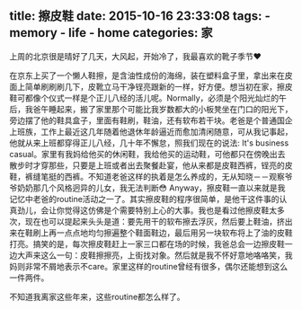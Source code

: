 title: 擦皮鞋
date: 2015-10-16 23:33:08
tags:
    - memory
    - life
    - home
categories: 家
---

上周的北京很是晴好了几天，大风起，开始冷了，我最喜欢的靴子季节❤️

在京东上买了一个懒人鞋擦，是含油性成份的海绵，装在塑料盒子里，拿出来在皮面上简单刷刷刷几下，皮靴立马干净锃亮跟新的一样，好方便。想当初在家，擦皮鞋可都像个仪式一样是个正儿八经的活儿呢。Normally，必须是个阳光灿烂的午后，我爸午睡起来，搬了家里那个可能比我岁数都大的小板凳坐在门口的阳光下，旁边摆了他的鞋具盒子，里面有鞋刷，鞋油，还有软布若干块。老爸是个普通国企上班族，工作上最近这几年随着他退休年龄逼近而愈加清闲随意，可从我记事起，他就从来上班都穿得正儿八经，几十年不懈怠，照我们现在的说法: It's business casual。家里有我妈给他买的休闲鞋，我给他买的运动鞋，可他都只在傍晚出去散步时才穿那些，只要是上班或者出去聚餐赴宴，他从来都是皮鞋西裤，锃亮的皮鞋，裤缝笔挺的西裤。不知道老爸这样的执着是怎么养成的，无从知晓－－观察爷爷奶奶那几个风格迥异的儿女，我无法判断😳 Anyway，擦皮鞋一直以来就是我记忆中老爸的routine活动之一了。其实擦皮鞋的程序很简单，是他干这件事的认真劲儿，会让你觉得这仿佛是个需要特别上心的大事。我也是看过他擦皮鞋太多次，现在也可以提起来头头是道：要先用干的软布擦去浮灰，然后要上鞋油，挤出来在鞋刷上再一点点地均匀擦遍整个鞋面鞋边，最后用另一块软布将上了油的皮鞋打亮。搞笑的是，每次擦皮鞋赶上一家三口都在场的时候，我爸总会一边擦皮鞋一边大声来这么一句：皮鞋擦擦亮，上街找对象。然后就是我不怀好意地咯咯笑，我妈则非常不屑地表示不care。家里这样的routine曾经有很多，偶尔还能想到这么一件两件。

不知道我离家这些年来，这些routine都怎么样了。


